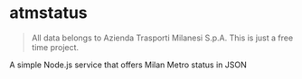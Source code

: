 # atmstatus
> All data belongs to Azienda Trasporti Milanesi S.p.A. This is just a free time project.

A simple Node.js service that offers Milan Metro status in JSON
